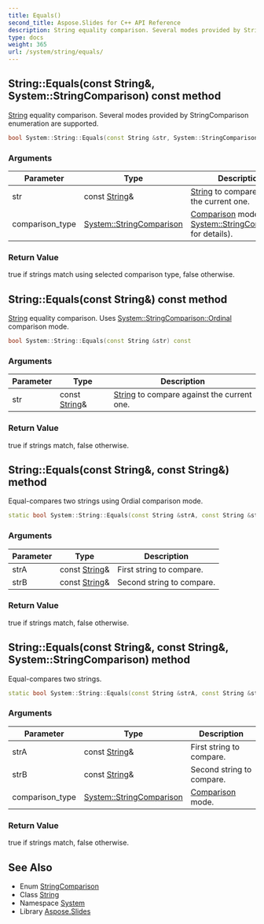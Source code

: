 ```yaml
---
title: Equals()
second_title: Aspose.Slides for C++ API Reference
description: String equality comparison. Several modes provided by StringComparison enumeration are supported.
type: docs
weight: 365
url: /system/string/equals/
---
```

## String::Equals(const String\&, System::StringComparison) const method


[String](../) equality comparison. Several modes provided by StringComparison enumeration are supported.

```cpp
bool System::String::Equals(const String &str, System::StringComparison comparison_type) const
```


### Arguments

| Parameter | Type | Description |
| --- | --- | --- |
| str | const [String](../)\& | [String](../) to compare against the current one. |
| comparison_type | [System::StringComparison](../../stringcomparison/) | [Comparison](../../comparison/) mode (see [System::StringComparison](../../stringcomparison/) for details). |

### Return Value

true if strings match using selected comparison type, false otherwise.

## String::Equals(const String\&) const method


[String](../) equality comparison. Uses [System::StringComparison::Ordinal](../../stringcomparison/) comparison mode.

```cpp
bool System::String::Equals(const String &str) const
```


### Arguments

| Parameter | Type | Description |
| --- | --- | --- |
| str | const [String](../)\& | [String](../) to compare against the current one. |

### Return Value

true if strings match, false otherwise.

## String::Equals(const String\&, const String\&) method


Equal-compares two strings using Ordial comparison mode.

```cpp
static bool System::String::Equals(const String &strA, const String &strB)
```


### Arguments

| Parameter | Type | Description |
| --- | --- | --- |
| strA | const [String](../)\& | First string to compare. |
| strB | const [String](../)\& | Second string to compare. |

### Return Value

true if strings match, false otherwise.

## String::Equals(const String\&, const String\&, System::StringComparison) method


Equal-compares two strings.

```cpp
static bool System::String::Equals(const String &strA, const String &strB, System::StringComparison comparison_type)
```


### Arguments

| Parameter | Type | Description |
| --- | --- | --- |
| strA | const [String](../)\& | First string to compare. |
| strB | const [String](../)\& | Second string to compare. |
| comparison_type | [System::StringComparison](../../stringcomparison/) | [Comparison](../../comparison/) mode. |

### Return Value

true if strings match, false otherwise.

## See Also

* Enum [StringComparison](../../stringcomparison/)
* Class [String](../)
* Namespace [System](../../)
* Library [Aspose.Slides](../../../)